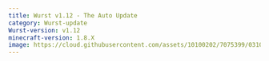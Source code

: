 ```yaml
---
title: Wurst v1.12 - The Auto Update
category: Wurst-update
Wurst-version: v1.12
minecraft-version: 1.8.X
image: https://cloud.githubusercontent.com/assets/10100202/7075399/0310d6bc-df02-11e4-8478-8f2da1995939.jpg
---
```

